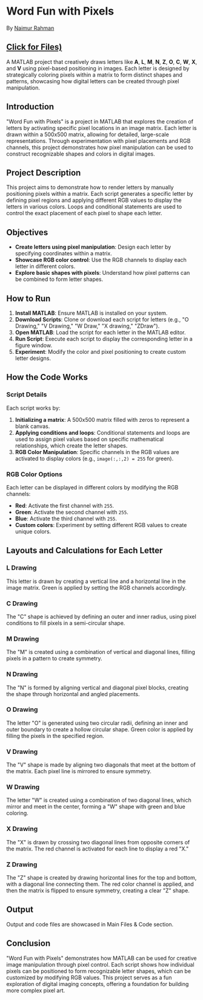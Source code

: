 # Word Fun with Pixels
By [Naimur Rahman](https://github.com/nayeem-rafi)

## [Click for Files)](https://drive.google.com/drive/folders/1eOz8DStuYFjj4GVER_mqZnWJsUuunMoy?usp=drive_link)
A MATLAB project that creatively draws letters like **A**, **L**, **M**, **N**, **Z**, **O**, **C**, **W**, **X**, and **V** using pixel-based positioning in images. Each letter is designed by strategically coloring pixels within a matrix to form distinct shapes and patterns, showcasing how digital letters can be created through pixel manipulation.

## Introduction

"Word Fun with Pixels" is a project in MATLAB that explores the creation of letters by activating specific pixel locations in an image matrix. Each letter is drawn within a 500x500 matrix, allowing for detailed, large-scale representations. Through experimentation with pixel placements and RGB channels, this project demonstrates how pixel manipulation can be used to construct recognizable shapes and colors in digital images.

## Project Description

This project aims to demonstrate how to render letters by manually positioning pixels within a matrix. Each script generates a specific letter by defining pixel regions and applying different RGB values to display the letters in various colors. Loops and conditional statements are used to control the exact placement of each pixel to shape each letter.

## Objectives
- **Create letters using pixel manipulation**: Design each letter by specifying coordinates within a matrix.
- **Showcase RGB color control**: Use the RGB channels to display each letter in different colors.
- **Explore basic shapes with pixels**: Understand how pixel patterns can be combined to form letter shapes.

## How to Run
1. **Install MATLAB**: Ensure MATLAB is installed on your system.
2. **Download Scripts**: Clone or download each script for letters (e.g., "O Drawing," "V Drawing," "W Draw," "X drawing," "ZDraw").
3. **Open MATLAB**: Load the script for each letter in the MATLAB editor.
4. **Run Script**: Execute each script to display the corresponding letter in a figure window.
5. **Experiment**: Modify the color and pixel positioning to create custom letter designs.

## How the Code Works

### Script Details
Each script works by:
1. **Initializing a matrix**: A 500x500 matrix filled with zeros to represent a blank canvas.
2. **Applying conditions and loops**: Conditional statements and loops are used to assign pixel values based on specific mathematical relationships, which create the letter shapes.
3. **RGB Color Manipulation**: Specific channels in the RGB values are activated to display colors (e.g., `image(:,:,2) = 255` for green).

### RGB Color Options
Each letter can be displayed in different colors by modifying the RGB channels:
- **Red**: Activate the first channel with `255`.
- **Green**: Activate the second channel with `255`.
- **Blue**: Activate the third channel with `255`.
- **Custom colors**: Experiment by setting different RGB values to create unique colors.

## Layouts and Calculations for Each Letter

### L Drawing
This letter is drawn by creating a vertical line and a horizontal line in the image matrix. Green is applied by setting the RGB channels accordingly.

### C Drawing
The "C" shape is achieved by defining an outer and inner radius, using pixel conditions to fill pixels in a semi-circular shape.

### M Drawing
The "M" is created using a combination of vertical and diagonal lines, filling pixels in a pattern to create symmetry.

### N Drawing
The "N" is formed by aligning vertical and diagonal pixel blocks, creating the shape through horizontal and angled placements.

### O Drawing
The letter "O" is generated using two circular radii, defining an inner and outer boundary to create a hollow circular shape. Green color is applied by filling the pixels in the specified region.

### V Drawing
The "V" shape is made by aligning two diagonals that meet at the bottom of the matrix. Each pixel line is mirrored to ensure symmetry.

### W Drawing
The letter "W" is created using a combination of two diagonal lines, which mirror and meet in the center, forming a "W" shape with green and blue coloring.

### X Drawing
The "X" is drawn by crossing two diagonal lines from opposite corners of the matrix. The red channel is activated for each line to display a red "X."

### Z Drawing
The "Z" shape is created by drawing horizontal lines for the top and bottom, with a diagonal line connecting them. The red color channel is applied, and then the matrix is flipped to ensure symmetry, creating a clear "Z" shape.

## Output 
Output and code files are showcased in Main Files & Code section.

## Conclusion

"Word Fun with Pixels" demonstrates how MATLAB can be used for creative image manipulation through pixel control. Each script shows how individual pixels can be positioned to form recognizable letter shapes, which can be customized by modifying RGB values. This project serves as a fun exploration of digital imaging concepts, offering a foundation for building more complex pixel art.
